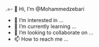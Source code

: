 .=- 👋 Hi, I’m @Mohammedzebari
- 👀 I’m interested in ...
- 🌱 I’m currently learning ...
- 💞️ I’m looking to collaborate on ...
- 📫 How to reach me ...

<!---
Mohammedzebari/Mohammedzebari is a ✨ special ✨ repository because its `README.md` (this file) appears on your GitHub profile.
You can click the Preview link to take a look at your changes.
  <!DOCTYPE htm
<html lang="ar">
<head>
  <meta charset="UTF-8">
  <meta name="viewport" content="width=device-width, initial-scale=1.0">
  <title>مولد الإعلانات</title>
</head>
<body>
  <h1>مرحبا بك في مولد الإعلانات 🚀</h1>
  <form id="adForm">
    <label>اسم المنتج:</label><br>
    <input type="text" id="product"><br><br>
    <label>الجمهور المستهدف:</label><br>
    <input type="text" id="audience"><br><br>
    <label>المنصة:</label><br>
    <input type="text" id="platform"><br><br>
    <button type="submit">أنشئ الإعلان</button>
  </form>

  <script>
    document.getElementById('adForm').onsubmit = function(event) {
      event.preventDefault();
      const product = document.getElementById('product').value;
      const audience = document.getElementById('audience').value;
      const platform = document.getElementById('platform').value;
####
      alert(`تم إنشاء إعلان لمنتج: ${product}\nللجمهور: ${audience}\nعلى المنصة: ${platform}`);
    };
  </script>
</body>
</html>

